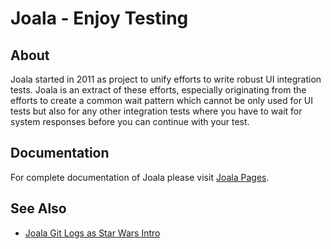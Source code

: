 # Joala - Enjoy Testing

## About

Joala started in 2011 as project to unify efforts to write robust UI integration tests.
Joala is an extract of these efforts, especially originating from the efforts to create
a common wait pattern which cannot be only used for UI tests but also for any other
integration tests where you have to wait for system responses before you can continue
with your test.

## Documentation

For complete documentation of Joala please visit [Joala Pages][].

## See Also

* [Joala Git Logs as Star Wars Intro][StarLogs]

<!-- Links -->

[Joala Pages]: <http://coremedia.github.com/joala/> "GitHub Pages for Joala"
[StarLogs]: <http://starlogs.net/#CoreMedia/joala> "Star Wars Intro Log of Joala"
